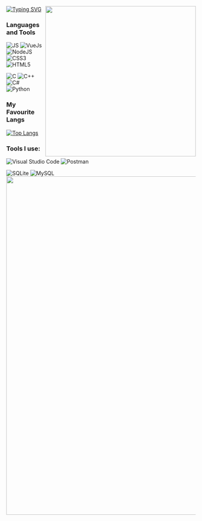 [![Typing SVG](https://readme-typing-svg.demolab.com/?lines=Roman+Sviridonov)](https://git.io/typing-svg)
<img src="https://i.pinimg.com/originals/85/04/77/850477fed08bfe98598082bcd309ce70.gif" width=400 align="right">
### Languages and Tools
![JS](https://img.shields.io/badge/-JavaScript-090909?style=for-the-badge&logo=javascript)
![VueJs](https://img.shields.io/badge/-VueJS-090909?style=for-the-badge&logo=vuedotjs)
![NodeJS](https://img.shields.io/badge/-NodeJS-090909?style=for-the-badge&logo=nodedotjs)
![CSS3](https://img.shields.io/badge/css3-090909?style=for-the-badge&logo=css3)
![HTML5](https://img.shields.io/badge/html5-090909?style=for-the-badge&logo=html5)

![C](https://img.shields.io/badge/-C-090909?style=for-the-badge&logo=c)
![C++](https://img.shields.io/badge/-C%2b%2b-090909?style=for-the-badge&logo=cplusplus)
![C#](https://img.shields.io/badge/-C%23-090909?style=for-the-badge&logo=csharp)
![Python](https://img.shields.io/badge/-Python-090909?style=for-the-badge&logo=python)

### My Favourite Langs
[![Top Langs](https://github-readme-stats.vercel.app/api/top-langs/?username=anuraghazra&layout=compact)](https://github.com/anuraghazra/github-readme-stats)


<h3>Tools I use:</h3>

![Visual Studio Code](https://img.shields.io/badge/WebStorm-090909?style=for-the-badge&logo=webstorm&logoColor=white)
![Postman](https://img.shields.io/badge/Postman-FF6C37?style=for-the-badge&logo=postman&logoColor=white)

![SQLite](https://img.shields.io/badge/sqlite-%2307405e.svg?style=for-the-badge&logo=sqlite&logoColor=white)
![MySQL](https://img.shields.io/badge/mysql-%2300f.svg?style=for-the-badge&logo=mysql&logoColor=white)
<img src="https://static.wixstatic.com/media/6fe637_11364b10887141b8afadb4d94062ba19~mv2.gif" width=900>

